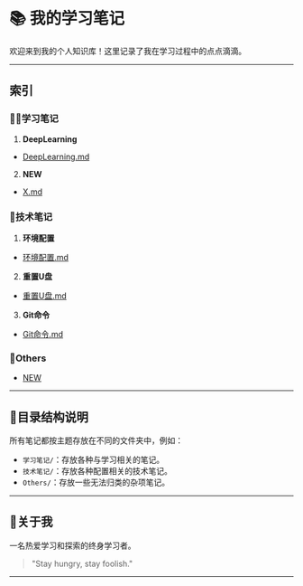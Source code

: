 # 📚 我的学习笔记

欢迎来到我的个人知识库！这里记录了我在学习过程中的点点滴滴。

---

## 索引

### ✍🏻学习笔记
1. **DeepLearning**
  - [DeepLearning.md](01-学习笔记/1-DeepLearning/DeepLearning.md)

2. **NEW**
  - [X.md](01-学习笔记/1-DeepLearning/DeepLearning.md)

### 🤖技术笔记
1. **环境配置**
  - [环境配置.md](02-技术笔记/1-环境配置.md)
2. **重置U盘**
  - [重置U盘.md](02-技术笔记/2-重置U盘.md)
3. **Git命令**
  - [Git命令.md](02-技术笔记/3-Git命令.md)

### 🚩Others
- [NEW]()

---

## 🏁目录结构说明

所有笔记都按主题存放在不同的文件夹中，例如：

- `学习笔记/`：存放各种与学习相关的笔记。
- `技术笔记/`：存放各种配置相关的技术笔记。
- `Others/`：存放一些无法归类的杂项笔记。

---

## 🤩关于我

一名热爱学习和探索的终身学习者。

> "Stay hungry, stay foolish."

---
